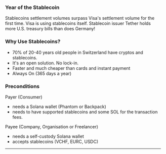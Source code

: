 ### Year of the Stablecoin
Stablecoins settlement volumes surpass Visa's settlement volume for the first time. Visa is using stablecoins itself. Stablecoin issuer Tether holds more U.S. treasury bills than does Germany!  
  
### Why Use Stablecoins?  
- 70% of 20-40 years old people in Switzerland have cryptos and stablecoins.
- It's an open solution. No lock-in. 
- Faster and much cheaper than cards and instant payment
- Always On (365 days a year)

### Preconditions
Payer (Consumer)  
- needs a Solana wallet (Phantom or Backpack)
- needs to have supported stablecoins and some SOL for the transaction fees.
  
Payee (Company, Organisation or Freelancer)  
- needs a self-custody Solana wallet
- accepts stablecoins (VCHF, EURC, USDC)
  
***
